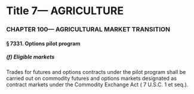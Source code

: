 
# Title 7— AGRICULTURE
### CHAPTER 100— AGRICULTURAL MARKET TRANSITION
#### § 7331. Options pilot program
##### (f) Eligible markets

Trades for futures and options contracts under the pilot program shall be carried out on commodity futures and options markets designated as contract markets under the Commodity Exchange Act ( 7 U.S.C. 1 et seq.).
